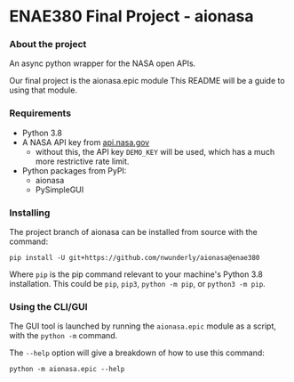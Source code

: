 # ENAE380 Final Project - aionasa


### About the project

An async python wrapper for the NASA open APIs.

Our final project is the aionasa.epic module
This README will be a guide to using that module.


### Requirements

- Python 3.8
- A NASA API key from [api.nasa.gov](https://api.nasa.gov/)
  - without this, the API key `DEMO_KEY` will be used, which has a much more restrictive rate limit.
- Python packages from PyPI:
  - aionasa
  - PySimpleGUI

### Installing

The project branch of aionasa can be installed from source with the command:
```shell
pip install -U git+https://github.com/nwunderly/aionasa@enae380
```
Where `pip` is the pip command relevant to your machine's Python 3.8 installation.
This could be `pip`, `pip3`, `python -m pip`, or `python3 -m pip`.


### Using the CLI/GUI

The GUI tool is launched by running the `aionasa.epic` module as a script, with the `python -m` command.

The `--help` option will give a breakdown of how to use this command:

```shell
python -m aionasa.epic --help
```

